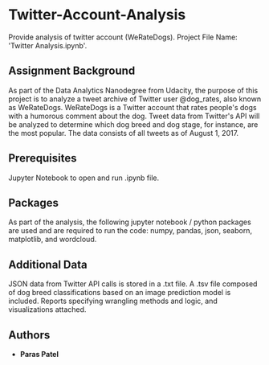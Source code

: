 # Twitter-Account-Analysis
Provide analysis of twitter account (WeRateDogs). Project File Name: 'Twitter Analysis.ipynb'.

## Assignment Background

As part of the Data Analytics Nanodegree from Udacity, the purpose of this project is to analyze a tweet archive of Twitter user @dog_rates, also known as WeRateDogs. WeRateDogs is a Twitter account that rates people's dogs with a humorous comment about the dog. Tweet data from Twitter's API will be analyzed to determine which dog breed and dog stage, for instance, are the most popular. The data consists of all tweets as of August 1, 2017.

## Prerequisites 

Jupyter Notebook to open and run .ipynb file. 

## Packages

As part of the analysis, the following jupyter notebook / python packages are used and are required to run the code: numpy, pandas, json, seaborn, matplotlib, and wordcloud.

## Additional Data

JSON data from Twitter API calls is stored in a .txt file. A .tsv file composed of dog breed classifications based on an image prediction model is included. Reports specifying wrangling methods and logic, and visualizations attached.

## Authors

* **Paras Patel**
